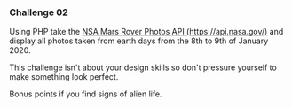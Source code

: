 ### Challenge 02

Using PHP take the [NSA Mars Rover Photos API (https://api.nasa.gov/)](https://api.nasa.gov/) and display all photos taken from earth days from the 8th to 9th of January 2020.

This challenge isn't about your design skills so don't pressure yourself to make something look perfect.

Bonus points if you find signs of alien life.
